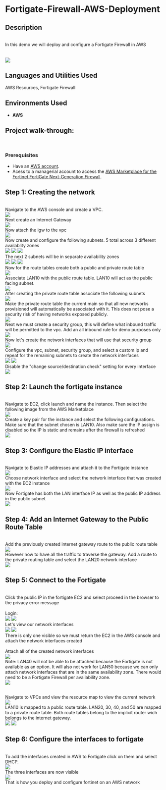 # Fortigate-Firewall-AWS-Deployment
<h2>Description</h2>
<br/> In this demo we will deploy and configure a Fortigate Firewall in AWS
<br />
<br/> <br/>
<img src="https://github.com/user-attachments/assets/972ba23c-7da4-4d6d-8882-c549b01e6350"/>


<h2>Languages and Utilities Used</h2>

AWS Resources, Fortigate Firewall

<h2>Environments Used </h2>

- <b> AWS </b>

<h2>Project walk-through:</h2>
<br/>
<p align="center">


### **Prerequisites**  
- Have an [AWS account](https://aws.amazon.com/console/).   
- Acess to a managerial account to access the [AWS Marketplace for the Fortinet FortiGate Next-Generation Firewall](https://aws.amazon.com/marketplace/pp/prodview-wory773oau6wq?ref_=beagle&applicationId=AWSMPContessa#pdp-reviews).

## Step 1: Creating the network
<br/> Navigate to the AWS console and create a VPC. <br/>
<img src="https://github.com/user-attachments/assets/e3b9eb11-1e79-47b7-8674-828ae16faeeb"/>
<br/> Next create an Internet Gateway <br/>
<img src="https://github.com/user-attachments/assets/6de9321a-454f-4f51-b99e-196eb4c7d8fc"/>
<br/> Now attach the igw to the vpc <br/>
<img src="https://github.com/user-attachments/assets/c7eb038d-066a-4415-872b-abc95334b7c4"/>
<br/> Now create and configure the following subnets. 5 total across 3 different availablity zones  <br/>
<img src="https://github.com/user-attachments/assets/fed05e56-12a3-4abb-9e0f-c22d05b60b1c"/>
<img src="https://github.com/user-attachments/assets/561977b0-5910-4a07-bb4e-841c27502db3"/>
<img src="https://github.com/user-attachments/assets/2ac4c384-7106-4e5b-81a3-79022a7b0918"/>
<br/> The next 2 subnets will be in separate availability zones <br/>
<img src="https://github.com/user-attachments/assets/b59ada85-1f9c-4509-b053-e5bfda72f91d"/>
<img src="https://github.com/user-attachments/assets/a156e67c-fbce-4d03-882d-a59cf3d49819"/>
<img src="https://github.com/user-attachments/assets/5f13f71c-03fc-4b15-a638-b4d6e8244ba4"/>
<br/> Now for the route tables create both a public and private route table <br/>
<img src="https://github.com/user-attachments/assets/93299e55-c4e5-453d-a375-2c9a78c73a8d"/>
<br/> Associate LAN10 with the public route table. LAN10 will act as the public facing subnet. <br/>
<img src="https://github.com/user-attachments/assets/0d630958-028e-4be9-8713-9abdbf409f2e"/>
<br/> After creating the private route table associate the following subnets <br/>
<img src="https://github.com/user-attachments/assets/1a191418-1e82-4720-9e15-67ba3b2f327d"/>
<br/> Make the private route table the current main so that all new networks provisioned will automatically be associated with it. This does not pose a security risk of having networks exposed publicly. <br/>
<img src="https://github.com/user-attachments/assets/a6c25f91-b20f-42ba-80d3-a1e3ad28e758"/>
<br/> Next we must create a security group, this will define what inbound traffic will be permitted to the vpc. Add an all inbound rule for demo purposes only <br/>
<img src="https://github.com/user-attachments/assets/5acb83b2-6872-4d80-9053-e8f3dfaa5e3c"/>
<br/> Now let's create the network interfaces that will use that security group <br/>
<img src="https://github.com/user-attachments/assets/d3b5430e-d5e4-413b-bb62-424870ad719d"/>
<br/> Configure the vpc, subnet, security group, and select a custom ip and repeat for the remaining subnets to create the network interfaces <br/>
<img src="https://github.com/user-attachments/assets/048d5c60-a607-410a-8c0c-d335bc14f4e4"/>
<img src="https://github.com/user-attachments/assets/3ca7f3cb-4e1d-497c-b57f-526609c4988b"/>
<br/> Disable the "change source/destination check" setting for every interface <br/>
<img src="https://github.com/user-attachments/assets/3124005f-0741-4458-be83-dbbb58fde2d8"/>


## Step 2: Launch the fortigate instance

<br/> Navigate to EC2, click launch and name the instance. Then select the following image from the AWS Marketplace <br/>
<img src="https://github.com/user-attachments/assets/b296695e-e050-435d-943e-e2955794d7b8"/>
<br/> Create a key pair for the instance and select the following configurations. Make sure that the subnet chosen is LAN10. Also make sure the IP assign is disabled so the IP is static and remains after the firewall is refreshed <br/>
<img src="https://github.com/user-attachments/assets/5e58c708-2e5a-4600-a245-db8142ac97c2"/>

## Step 3: Configure the Elastic IP interface
<br/> Navigate to Elastic IP addresses and attach it to the Fortigate instance <br/>
<img src="https://github.com/user-attachments/assets/230fd58b-33d2-44a9-b85c-4e7b83fad46e"/>
<br/> Choose network interface and select the network interface that was created with the EC2 instance <br/>
<img src="https://github.com/user-attachments/assets/8e6c92ec-c6d2-49b2-b6aa-0d3004462ba9"/>
<br/> Now Fortigate has both the LAN interface IP as well as the public IP address in the public subnet <br/>
<img src="https://github.com/user-attachments/assets/1da79da5-75ab-460d-a842-0b2d1bfe9f6f"/>

## Step 4: Add an Internet Gateway to the Public Route Table
<br/> Add the previously created internet gateway route to the public route table <br/>
<img src="https://github.com/user-attachments/assets/074305ef-7677-4b5c-bd51-94dbfd573206"/>
<br/> However now to have all the traffic to traverse the gateway. Add a route to the private routing table and select the LAN20 network interface <br/>
<img src="https://github.com/user-attachments/assets/0a2975c3-dedc-4b18-b141-5220f100991a"/>

## Step 5: Connect to the Fortigate 

<br/> Click the public IP in the fortigate EC2 and select proceed in the browser to the privacy error message <br/>
<br/> Login: <br/>
<img src="https://github.com/user-attachments/assets/cebe8938-0696-4096-b02c-dbef080ed5b8"/>
<img src="https://github.com/user-attachments/assets/f06fea18-7185-4ae7-8e25-c9e6a588dda3"/>
<br/> Let's view our network interfaces <br/>
<img src="https://github.com/user-attachments/assets/8df22f48-2178-4b2f-abf4-cdbd90e65852"/>
<img src="https://github.com/user-attachments/assets/961c8ce7-6409-476c-bdb6-94e8f79e19f5"/>
<br/> There is only one visible so we must return the EC2 in the AWS console and attach the network interfaces created <br/>
<br/> Attach all of the created network interfaces <br/>
<img src="https://github.com/user-attachments/assets/6bf3844e-d9dc-49af-907d-d46d48d769c2"/>
<br/> Note: LAN40 will not be able to be attached because the Fortigate is not available as an option. It will also not work for LAN50 because we can only attach network interfaces that are in the same availability zone. There would need to be a Fortigate Firewall per availability zone. <br/>
<img src="https://github.com/user-attachments/assets/01bb396e-63fd-45fa-bca2-b53f6e4eb57f"/>

<br/> Navigate to VPCs and view the resource map to view the current network <br/>
<img src="https://github.com/user-attachments/assets/c55a1b35-39fe-4d50-8ef0-a0c2e6ef9d6e"/>
<br/> LAN10 is mapped to a public route table. LAN20, 30, 40, and 50 are mapped to a private route table. Both route tables belong to the implicit router wich belongs to the internet gateway. <br/>
<img src="https://github.com/user-attachments/assets/49a36207-445f-4839-87d9-342553c1f9af"/>
<img src="https://github.com/user-attachments/assets/188e7da5-0695-4c19-b866-7b9225d51683"/>

## Step 6: Configure the interfaces to fortigate
<br/> To add the interfaces created in AWS to Fortigate click on them and select DHCP. <br/> 
<img src="https://github.com/user-attachments/assets/23951884-54ac-403c-aaf7-6f6e3026146d"/>
<br/> The three interfaces are now visible <br/>
<img src="https://github.com/user-attachments/assets/87278361-1411-4655-9eef-b3cb4b3bd968"/>
<br/> That is how you deploy and configure fortinet on an AWS network <br/>
